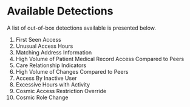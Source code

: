 # Available Detections
A list of out-of-box detections available is presented below.

1. First Seen Access
2. Unusual Access Hours
3. Matching Address Information
4. High Volume of Patient Medical Record Access Compared to Peers
5. Care Relationship Indicators
6. High Volume of Changes Compared to Peers
7. Access By Inactive User
8. Excessive Hours with Activity
9. Cosmic Access Restriction Override
10. Cosmic Role Change

